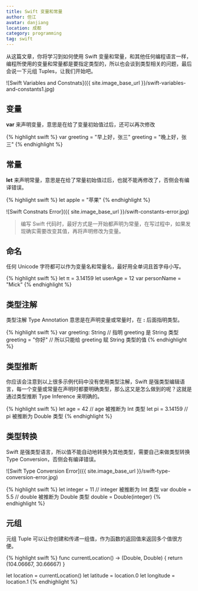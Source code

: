 ```yaml
---
title: Swift 变量和常量
author: 但江
avatar: danjiang
location: 成都 
category: programming
tag: swift
---
```


从这篇文章，你将学习到如何使用 Swift 变量和常量，和其他任何编程语言一样，编程所使用的变量和常量都是要指定类型的，所以也会谈到类型相关的问题，最后会说一下元组 Tuples，让我们开始吧。

![Swift Variables and Constnats]({{ site.image_base_url }}/swift-variables-and-constants1.jpg)

## 变量

**var** 来声明变量，意思是在给了变量初始值过后，还可以再次修改

{% highlight swift %}
var greeting = "早上好，张三"
greeting = "晚上好，张三"
{% endhighlight %}

## 常量

**let** 来声明常量，意思是在给了常量初始值过后，也就不能再修改了，否侧会有编译错误。

{% highlight swift %}
let apple = "苹果"
{% endhighlight %}

![Swift Constnats Error]({{ site.image_base_url }}/swift-constants-error.jpg)

> 编写 Swift 代码时，最好方式是一开始都声明为常量，在写过程中，如果发现确实需要改变其值，再将声明修改为变量。

## 命名

任何 Unicode 字符都可以作为变量名和常量名，最好用全单词且首字母小写。

{% highlight swift %}
let π = 3.14159
let userAge = 12
var personName = "Mick"
{% endhighlight %}

## 类型注解

类型注解 Type Annotation 意思是在声明变量或常量时，在 **:** 后面指明类型。

{% highlight swift %}
var greeting: String // 指明 greeting 是 String 类型
greeting = "你好" // 所以只能给 greeting 赋 String 类型的值
{% endhighlight %}

## 类型推断

你应该会注意到以上很多示例代码中没有使用类型注解，Swift 是强类型编辑语言，每一个变量或常量在声明时都要明确类型，那么这又是怎么做到的呢？这就是通过类型推断 Type Inference 来明确的。

{% highlight swift %}
let age = 42 // age 被推断为 Int 类型
let pi = 3.14159 // pi 被推断为 Double 类型
{% endhighlight %}

## 类型转换

Swift 是强类型语言，所以值不能自动地转换为其他类型，需要自己来做类型转换 Type Conversion，否侧会有编译错误。

![Swift Type Conversion Error]({{ site.image_base_url }}/swift-type-conversion-error.jpg)

{% highlight swift %}
let integer = 11 // integer 被推断为 Int 类型
var double = 5.5 // double 被推断为 Double 类型
double = Double(integer)
{% endhighlight %}

## 元组

元组 Tuple 可以让你创建和传递一组值，作为函数的返回值来返回多个值很方便。

{% highlight swift %}
func currentLocation() -> (Double, Double) {
    return (104.06667, 30.66667)
}

let location = currentLocation()
let latitude = location.0
let longitude = location.1
{% endhighlight %}

